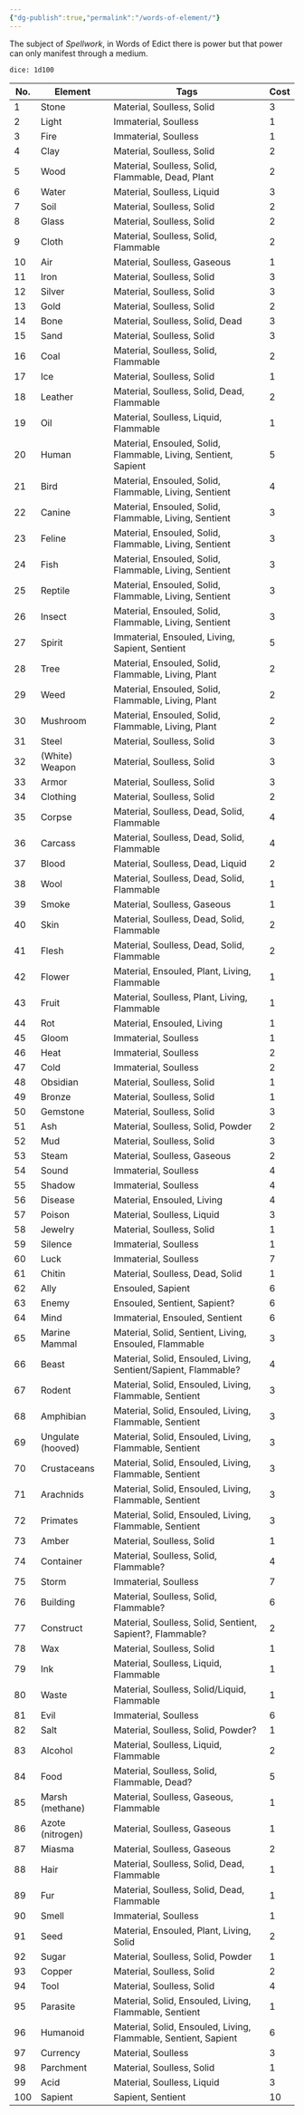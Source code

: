 ```yaml
---
{"dg-publish":true,"permalink":"/words-of-element/"}
---
```


The subject of *Spellwork*, in Words of Edict there is power but that power can only manifest through a medium.

`dice: 1d100`

| No. | Element           | Tags                                                            | Cost |
| --- | ----------------- | --------------------------------------------------------------- | ---- |
| 1   | Stone             | Material, Soulless, Solid                                       | 3    |
| 2   | Light             | Immaterial, Soulless                                            | 1    |
| 3   | Fire              | Immaterial, Soulless                                            | 1    |
| 4   | Clay              | Material, Soulless, Solid                                       | 2    |
| 5   | Wood              | Material, Soulless, Solid, Flammable, Dead, Plant               | 2    |
| 6   | Water             | Material, Soulless, Liquid                                      | 3    |
| 7   | Soil              | Material, Soulless, Solid                                       | 2    |
| 8   | Glass             | Material, Soulless, Solid                                       | 2    |
| 9   | Cloth             | Material, Soulless, Solid, Flammable                            | 2    |
| 10  | Air               | Material, Soulless, Gaseous                                     | 1    |
| 11  | Iron              | Material, Soulless, Solid                                       | 3    |
| 12  | Silver            | Material, Soulless, Solid                                       | 3    |
| 13  | Gold              | Material, Soulless, Solid                                       | 2    |
| 14  | Bone              | Material, Soulless, Solid, Dead                                 | 3    |
| 15  | Sand              | Material, Soulless, Solid                                       | 3    |
| 16  | Coal              | Material, Soulless, Solid, Flammable                            | 2    |
| 17  | Ice               | Material, Soulless, Solid                                       | 1    |
| 18  | Leather           | Material, Soulless, Solid, Dead, Flammable                      | 2    |
| 19  | Oil               | Material, Soulless, Liquid, Flammable                           | 1    |
| 20  | Human             | Material, Ensouled, Solid, Flammable, Living, Sentient, Sapient | 5    |
| 21  | Bird              | Material, Ensouled, Solid, Flammable, Living, Sentient          | 4    |
| 22  | Canine            | Material, Ensouled, Solid, Flammable, Living, Sentient          | 3    |
| 23  | Feline            | Material, Ensouled, Solid, Flammable, Living, Sentient          | 3    |
| 24  | Fish              | Material, Ensouled, Solid, Flammable, Living, Sentient          | 3    |
| 25  | Reptile           | Material, Ensouled, Solid, Flammable, Living, Sentient          | 3    |
| 26  | Insect            | Material, Ensouled, Solid, Flammable, Living, Sentient          | 3    |
| 27  | Spirit            | Immaterial, Ensouled, Living, Sapient, Sentient                 | 5    |
| 28  | Tree              | Material, Ensouled, Solid, Flammable, Living, Plant             | 2    |
| 29  | Weed              | Material, Ensouled, Solid, Flammable, Living, Plant             | 2    |
| 30  | Mushroom          | Material, Ensouled, Solid, Flammable, Living, Plant             | 2    |
| 31  | Steel             | Material, Soulless, Solid                                       | 3    |
| 32  | (White) Weapon    | Material, Soulless, Solid                                       | 3    |
| 33  | Armor             | Material, Soulless, Solid                                       | 3    |
| 34  | Clothing          | Material, Soulless, Solid                                       | 2    |
| 35  | Corpse            | Material, Soulless, Dead, Solid, Flammable                      | 4    |
| 36  | Carcass           | Material, Soulless, Dead, Solid, Flammable                      | 4    |
| 37  | Blood             | Material, Soulless, Dead, Liquid                                | 2    |
| 38  | Wool              | Material, Soulless, Dead, Solid, Flammable                      | 1    |
| 39  | Smoke             | Material, Soulless, Gaseous                                     | 1    |
| 40  | Skin              | Material, Soulless, Dead, Solid, Flammable                      | 2    |
| 41  | Flesh             | Material, Soulless, Dead, Solid, Flammable                      | 2    |
| 42  | Flower            | Material, Ensouled, Plant, Living, Flammable                    | 1    |
| 43  | Fruit             | Material, Soulless, Plant, Living, Flammable                    | 1    |
| 44  | Rot               | Material, Ensouled, Living                                      | 1    |
| 45  | Gloom             | Immaterial, Soulless                                            | 1    |
| 46  | Heat              | Immaterial, Soulless                                            | 2    |
| 47  | Cold              | Immaterial, Soulless                                            | 2    |
| 48  | Obsidian          | Material, Soulless, Solid                                       | 1    |
| 49  | Bronze            | Material, Soulless, Solid                                       | 1    |
| 50  | Gemstone          | Material, Soulless, Solid                                       | 3    |
| 51  | Ash               | Material, Soulless, Solid, Powder                               | 2    |
| 52  | Mud               | Material, Soulless, Solid                                       | 3    |
| 53  | Steam             | Material, Soulless, Gaseous                                     | 2    |
| 54  | Sound             | Immaterial, Soulless                                            | 4    |
| 55  | Shadow            | Immaterial, Soulless                                            | 4    |
| 56  | Disease           | Material, Ensouled, Living                                      | 4    |
| 57  | Poison            | Material, Soulless, Liquid                                      | 3    |
| 58  | Jewelry           | Material, Soulless, Solid                                       | 1    |
| 59  | Silence           | Immaterial, Soulless                                            | 1    |
| 60  | Luck              | Immaterial, Soulless                                            | 7    |
| 61  | Chitin            | Material, Soulless, Dead, Solid                                 | 1    |
| 62  | Ally              | Ensouled, Sapient                                               | 6    |
| 63  | Enemy             | Ensouled, Sentient, Sapient?                                    | 6    |
| 64  | Mind              | Immaterial, Ensouled, Sentient                                  | 6    |
| 65  | Marine Mammal     | Material, Solid, Sentient, Living, Ensouled, Flammable          | 3    |
| 66  | Beast             | Material, Solid, Ensouled, Living, Sentient/Sapient, Flammable? | 4    |
| 67  | Rodent            | Material, Solid, Ensouled, Living, Flammable, Sentient          | 3    |
| 68  | Amphibian         | Material, Solid, Ensouled, Living, Flammable, Sentient          | 3    |
| 69  | Ungulate (hooved) | Material, Solid, Ensouled, Living, Flammable, Sentient          | 3    |
| 70  | Crustaceans       | Material, Solid, Ensouled, Living, Flammable, Sentient          | 3    |
| 71  | Arachnids         | Material, Solid, Ensouled, Living, Flammable, Sentient          | 3    |
| 72  | Primates          | Material, Solid, Ensouled, Living, Flammable, Sentient          | 3    |
| 73  | Amber             | Material, Soulless, Solid                                       | 1    |
| 74  | Container         | Material, Soulless, Solid, Flammable?                           | 4    |
| 75  | Storm             | Immaterial, Soulless                                            | 7    |
| 76  | Building          | Material, Soulless, Solid, Flammable?                           | 6    |
| 77  | Construct         | Material, Soulless, Solid, Sentient, Sapient?, Flammable?       | 2    |
| 78  | Wax               | Material, Soulless, Solid                                       | 1    |
| 79  | Ink               | Material, Soulless, Liquid, Flammable                           | 1    |
| 80  | Waste             | Material, Soulless, Solid/Liquid, Flammable                     | 1    |
| 81  | Evil              | Immaterial, Soulless                                            | 6    |
| 82  | Salt              | Material, Soulless, Solid, Powder?                              | 1    |
| 83  | Alcohol           | Material, Soulless, Liquid, Flammable                           | 2    |
| 84  | Food              | Material, Soulless, Solid, Flammable, Dead?                     | 5    |
| 85  | Marsh (methane)   | Material, Soulless, Gaseous, Flammable                          | 1    |
| 86  | Azote (nitrogen)  | Material, Soulless, Gaseous                                     | 1    |
| 87  | Miasma            | Material, Soulless, Gaseous                                     | 2    |
| 88  | Hair              | Material, Soulless, Solid, Dead, Flammable                      | 1    |
| 89  | Fur               | Material, Soulless, Solid, Dead, Flammable                      | 1    |
| 90  | Smell             | Immaterial, Soulless                                            | 1    |
| 91  | Seed              | Material, Ensouled, Plant, Living, Solid                        | 2    |
| 92  | Sugar             | Material, Soulless, Solid, Powder                               | 1    |
| 93  | Copper            | Material, Soulless, Solid                                       | 2    |
| 94  | Tool              | Material, Soulless, Solid                                       | 4    |
| 95  | Parasite          | Material, Solid, Ensouled, Living, Flammable, Sentient          | 1    |
| 96  | Humanoid          | Material, Solid, Ensouled, Living, Flammable, Sentient, Sapient | 6    |
| 97  | Currency          | Material, Soulless                                              | 3    |
| 98  | Parchment         | Material, Soulless, Solid                                       | 1    |
| 99  | Acid              | Material, Soulless, Liquid                                      | 3    |
| 100 | Sapient           | Sapient, Sentient                                               | 10   |
